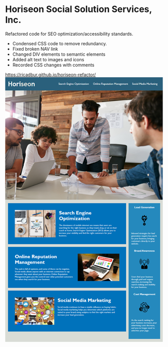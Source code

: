 # Horiseon Social Solution Services, Inc.

Refactored code for SEO optimization/accessibility standards.

- Condensed CSS code to remove redundancy.
- Fixed broken NAV link
- Changed DIV elements to semantic elements
- Added alt text to images and icons
- Recorded CSS changes with comments

https://ricadbur.github.io/horiseon-refactor/
![Screenshot of webpage](assets/images/README-screenshot.png)